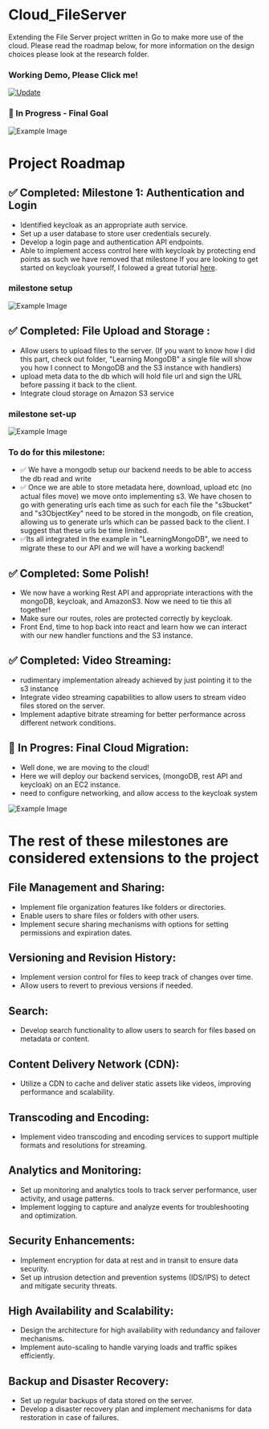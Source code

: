 # Cloud_FileServer
Extending the File Server project written in Go to make more use of the cloud. Please read the roadmap below, for more information on the design choices please look at the research folder. 

### Working Demo, Please Click me!

[![Update](./frontend/public/Tutorial.png)](https://youtu.be/4h3a315oxbU)

### 🚀 In Progress - Final Goal

![Example Image](research/images/Cloudify.png)

# Project Roadmap

## ✅ Completed: Milestone 1: Authentication and Login

- Identified keycloak as an appropriate auth service. 
- Set up a user database to store user credentials securely.
- Develop a login page and authentication API endpoints.
- Able to implement access control here with keycloak by protecting end points as such we have removed that milestone
If you are looking to get started on keycloak yourself, I folowed a great tutorial [here](https://www.youtube.com/watch?v=1u8GlfKyB_Q&t=810s).

### milestone setup

![Example Image](research/images/auth-login.png)


## ✅ Completed:  File Upload and Storage :

- Allow users to upload files to the server. (If you want to know how I did this part, check out folder, "Learning MongoDB" a single file will show you how I connect to MongoDB and the S3 instance with handlers)
- upload meta data to the db which will hold file url and sign the URL before passing it back to the client.
- Integrate cloud storage on Amazon S3 service 

### milestone set-up

![Example Image](research/images/file-storage.png)

### To do for this milestone:
- ✅ We have a mongodb setup our backend needs to be able to access the db read and write
- ✅ Once we are able to store metadata here, download, upload etc (no actual files move) we move onto implementing s3. We have chosen to go with generating urls each time 
as such for each file the "s3bucket" and "s3ObjectKey" need to be stored in the mongodb, on file creation, allowing us to generate urls which can be passed back to the client.
I suggest that these urls be time limited.
- ✅Its all integrated in the example in "LearningMongoDB", we need to migrate these to our API and we will have a working backend! 

## ✅ Completed: Some Polish!

- We now have a working Rest API and appropriate interactions with the mongoDB, keycloak, and AmazonS3. Now we need to tie this all together!
- Make sure our routes, roles are protected correctly by keycloak.
- Front End, time to hop back into react and learn how we can interact with our new handler functions and the S3 instance.

## ✅ Completed: Video Streaming:
- rudimentary implementation already achieved by just pointing it to the s3 instance
- Integrate video streaming capabilities to allow users to stream video files stored on the server.
- Implement adaptive bitrate streaming for better performance across different network conditions.

## 🚀 In Progres: Final Cloud Migration:
- Well done, we are moving to the cloud!
- Here we will deploy our backend services, (mongoDB, rest API and keycloak) on an EC2 instance.
- need to configure networking, and allow access to the keycloak system 

![Example Image](research/images/Cloudify.png)

# The rest of these milestones are considered extensions to the project 

## File Management and Sharing:
- Implement file organization features like folders or directories.
- Enable users to share files or folders with other users.
- Implement secure sharing mechanisms with options for setting permissions and expiration dates.

## Versioning and Revision History:
- Implement version control for files to keep track of changes over time.
- Allow users to revert to previous versions if needed.

## Search:
- Develop search functionality to allow users to search for files based on metadata or content.

## Content Delivery Network (CDN):
- Utilize a CDN to cache and deliver static assets like videos, improving performance and scalability.

## Transcoding and Encoding:
- Implement video transcoding and encoding services to support multiple formats and resolutions for streaming.

## Analytics and Monitoring:
- Set up monitoring and analytics tools to track server performance, user activity, and usage patterns.
- Implement logging to capture and analyze events for troubleshooting and optimization.

## Security Enhancements:
- Implement encryption for data at rest and in transit to ensure data security.
- Set up intrusion detection and prevention systems (IDS/IPS) to detect and mitigate security threats.

## High Availability and Scalability:
- Design the architecture for high availability with redundancy and failover mechanisms.
- Implement auto-scaling to handle varying loads and traffic spikes efficiently.

## Backup and Disaster Recovery:
- Set up regular backups of data stored on the server.
- Develop a disaster recovery plan and implement mechanisms for data restoration in case of failures.
